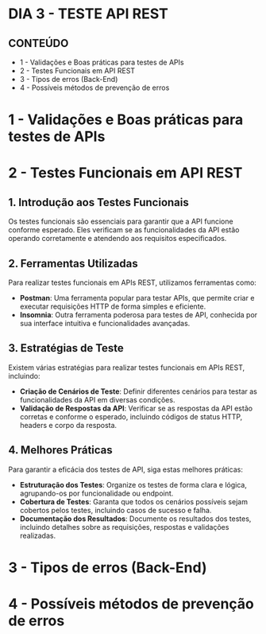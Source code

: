 # DIA 3 - TESTE API REST

## CONTEÚDO

* 1 - Validações e Boas práticas para testes de APIs
* 2 - Testes Funcionais em API REST
* 3 - Tipos de erros (Back-End)
* 4 - Possíveis métodos de prevenção de erros

# 1 - Validações e Boas práticas para testes de APIs

# 2 - Testes Funcionais em API REST

## 1. Introdução aos Testes Funcionais
Os testes funcionais são essenciais para garantir que a API funcione conforme esperado. Eles verificam se as funcionalidades da API estão operando corretamente e atendendo aos requisitos especificados.

## 2. Ferramentas Utilizadas
Para realizar testes funcionais em APIs REST, utilizamos ferramentas como:

- **Postman**: Uma ferramenta popular para testar APIs, que permite criar e executar requisições HTTP de forma simples e eficiente.
- **Insomnia**: Outra ferramenta poderosa para testes de API, conhecida por sua interface intuitiva e funcionalidades avançadas.

## 3. Estratégias de Teste
Existem várias estratégias para realizar testes funcionais em APIs REST, incluindo:

- **Criação de Cenários de Teste**: Definir diferentes cenários para testar as funcionalidades da API em diversas condições.
- **Validação de Respostas da API**: Verificar se as respostas da API estão corretas e conforme o esperado, incluindo códigos de status HTTP, headers e corpo da resposta.

## 4. Melhores Práticas
Para garantir a eficácia dos testes de API, siga estas melhores práticas:

- **Estruturação dos Testes**: Organize os testes de forma clara e lógica, agrupando-os por funcionalidade ou endpoint.
- **Cobertura de Testes**: Garanta que todos os cenários possíveis sejam cobertos pelos testes, incluindo casos de sucesso e falha.
- **Documentação dos Resultados**: Documente os resultados dos testes, incluindo detalhes sobre as requisições, respostas e validações realizadas.

# 3 - Tipos de erros (Back-End)

# 4 - Possíveis métodos de prevenção de erros

